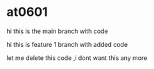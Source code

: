 # at0601



hi this is the main  branch with code


hi this is feature 1 branch with added code


let me delete this code ,i dont want this any more
